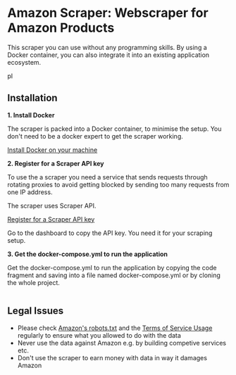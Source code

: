# Amazon Scraper: Webscraper for Amazon Products

This scraper you can use without any programming skills. By using a Docker container, you can also integrate it into an existing application ecosystem.

pl

## Installation

**1. Install Docker**

The scraper is packed into a Docker container, to minimise the setup. You don't need to be a docker expert to get the scraper working.

[Install Docker on your machine](https://docs.docker.com/get-docker/)

**2. Register for a Scraper API key**

To use the a scraper you need a service that sends requests through rotating proxies to avoid getting blocked by sending too many requests from one IP address.

The scraper uses Scraper API.

[Register for a Scraper API key](https://www.scraperapi.com?fpr=scrapers)

Go to the dashboard to copy the API key. You need it for your scraping setup.

**3. Get the docker-compose.yml to run the application**

Get the docker-compose.yml to run the application by copying the code fragment and saving into a file named
docker-compose.yml or by cloning the whole project.

```yaml

```

## Legal Issues

- Please check [Amazon's robots.txt](https://www.amazon.com/robots.txt) and the [Terms of Service Usage](https://www.amazon.com/gp/help/customer/display.html?nodeId=202140280) regularly to ensure what you allowed to do with the data
- Never use the data against Amazon e.g. by building competive services etc.
- Don't use the scraper to earn money with data in way it damages Amazon
